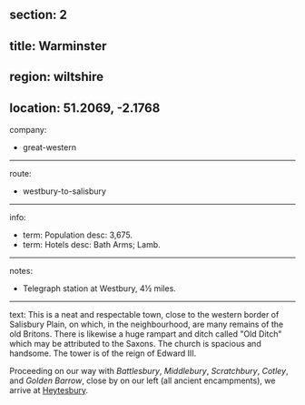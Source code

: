section: 2
----
title: Warminster
----
region: wiltshire
----
location: 51.2069, -2.1768
----
company:
- great-western
----
route:
- westbury-to-salisbury
----
info:
- term: Population
  desc: 3,675.
- term: Hotels
  desc: Bath Arms; Lamb.
----
notes:
- Telegraph station at Westbury, 4½ miles.
----
text: This is a neat and respectable town, close to the western border of Salisbury Plain, on which, in the neighbourhood, are many remains of the old Britons. There is likewise a huge rampart and ditch called "Old Ditch" which may be attributed to the Saxons. The church is spacious and handsome. The tower is of the reign of Edward III.

Proceeding on our way with *Battlesbury*, *Middlebury*, *Scratchbury*, *Cotley*, and *Golden Barrow*, close by on our left (all ancient encampments), we arrive at [Heytesbury](/stations/heytesbury).
